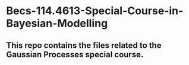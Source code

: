 # Becs-114.4613-Special-Course-in-Bayesian-Modelling

## This repo contains the files related to the Gaussian Processes special course.
